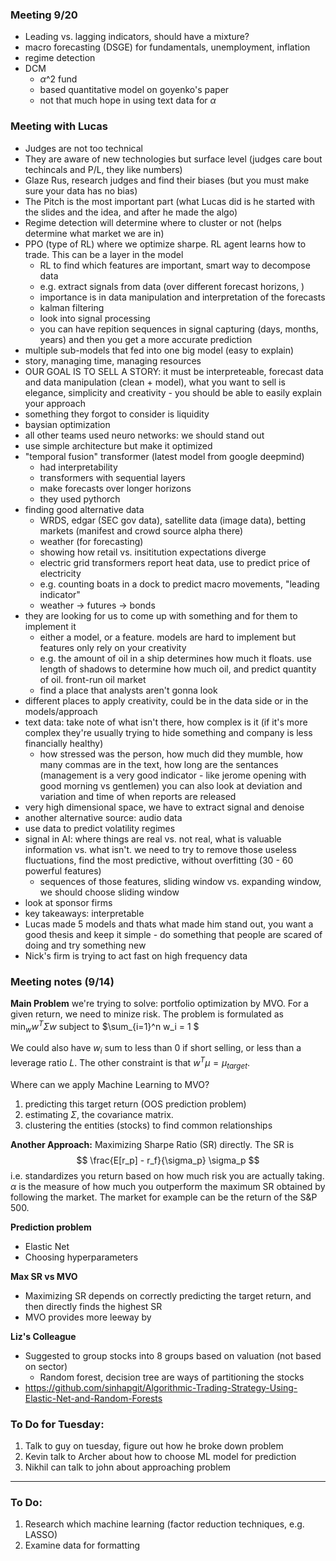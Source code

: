 ### Meeting 9/20
* Leading vs. lagging indicators, should have a mixture?
* macro forecasting (DSGE) for fundamentals, unemployment, inflation
* regime detection
* DCM
  * $\alpha$^2 fund
  * based quantitative model on goyenko's paper
  * not that much hope in using text data for $\alpha$

### Meeting with Lucas
* Judges are not too technical
* They are aware of new technologies but surface level (judges care bout techincals and P/L, they like numbers)
* Glaze Rus, research judges and find their biases (but you must make sure your data has no bias)
* The Pitch is the most important part (what Lucas did is he started with the slides and the idea, and after he made the algo) 
* Regime detection will determine where to cluster or not (helps determine what market we are in) 
* PPO (type of RL) where we optimize sharpe. RL agent learns how to trade. This
  can be a layer in the model
  * RL to find which features are important, smart way to decompose data
  * e.g. extract signals from data (over different forecast horizons, ) 
  * importance is in data manipulation and interpretation of the forecasts
  * kalman filtering
  * look into signal processing
  * you can have repition sequences in signal capturing (days, months, years) and then you get a more accurate prediction
* multiple sub-models that fed into one big model (easy to explain)
* story, managing time, managing resources
* OUR GOAL IS TO SELL A STORY: it must be interpreteable, forecast data and data manipulation (clean + model), what you want to sell is elegance, simplicity and creativity - you should be able to easily explain your approach 
* something they forgot to consider is liquidity
* baysian optimization
* all other teams used neuro networks: we should stand out
* use simple architecture but make it optimized
* "temporal fusion" transformer (latest model from google deepmind)
  * had interpretability
  * transformers with sequential layers
  * make forecasts over longer horizons
  * they used pythorch 
* finding good alternative data
  * WRDS, edgar (SEC gov data), satellite data (image data), betting markets (manifest and crowd source alpha there)
  * weather (for forecasting)
  * showing how retail vs. insititution expectations diverge
  * electric grid transformers report heat data, use to predict price of
    electricity
  * e.g. counting boats in a dock to predict macro movements, "leading
    indicator"
  * weather -> futures -> bonds
* they are looking for us to come up with something and for them to implement it
  * either a model, or a feature. models are hard to implement but features only
    rely on your creativity
  * e.g. the amount of oil in a ship determines how much it floats. use length
    of shadows to determine how much oil, and predict quantity of oil. front-run
    oil market
  * find a place that analysts aren't gonna look
* different places to apply creativity, could be in the data side or in the
  models/approach
* text data: take note of what isn't there, how complex is it (if it's more
  complex they're usually trying to hide something and company is less
  financially healthy)
  * how stressed was the person, how much did they mumble, how many commas are in the text, how long are the sentances (management is a very good indicator - like jerome opening with good morning vs gentlemen) you can also look at deviation and variation and time of when reports are released 
* very high dimensional space, we have to extract signal and denoise
* another alternative source: audio data
* use data to predict volatility regimes
* signal in AI: where things are real vs. not real, what is valuable information
  vs. what isn't. we need to try to remove those useless fluctuations, find the
  most predictive, without overfitting (30 - 60 powerful features)
  * sequences of those features, sliding window vs. expanding window, we should
    choose sliding window
* look at sponsor firms 
* key takeaways: interpretable
* Lucas made 5 models and thats what made him stand out, you want a good thesis and keep it simple - do something that people are scared of doing and try something new
* Nick's firm is trying to act fast on high frequency data 



### Meeting notes (9/14)

**Main Problem** we're trying to solve: portfolio optimization by MVO. For a given
return, we need to minize risk. The problem is formulated as \
$\min_w w^T \Sigma w$ subject to 
$\sum_{i=1}^n w_i = 1 $

We could also have $w_i$
sum to less than 0 if short selling, or less than a leverage ratio $L$. The other constraint is that $w^T \mu = \mu_{target}$.

Where can we apply Machine Learning to MVO?
1. predicting this target return (OOS prediction problem)
2. estimating $\Sigma$, the covariance matrix. 
3. clustering the entities (stocks) to find common relationships

**Another Approach:** Maximizing Sharpe Ratio (SR) directly. The SR is 
$$
\frac{E[r_p] - r_f}{\sigma_p}  \sigma_p 
$$
i.e. standardizes you return based on how much risk you are actually taking.
$\alpha$ is the measure of how much you outperform the maximum SR obtained by
following the market. The market for example can be the return of the S&P 500.

**Prediction problem**
* Elastic Net
* Choosing hyperparameters

**Max SR vs MVO**
* Maximizing SR depends on correctly predicting the target return, and then
  directly finds the highest SR
* MVO provides more leeway by 

**Liz's Colleague**
* Suggested to group stocks into 8 groups based on valuation (not based on sector)
    * Random forest, decision tree are ways of partitioning the stocks
* https://github.com/sinhapgit/Algorithmic-Trading-Strategy-Using-Elastic-Net-and-Random-Forests



### To Do for Tuesday:
1. Talk to guy on tuesday, figure out how he broke down problem
2. Kevin talk to Archer about how to choose ML model for prediction
3. Nikhil can talk to john about approaching problem

---

### To Do:
1. Research which machine learning (factor reduction techniques, e.g. LASSO)
2. Examine data for formatting
